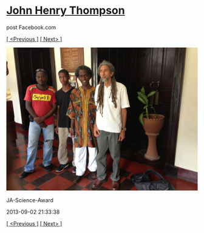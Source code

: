 # [John Henry Thompson](../README.md)
post Facebook.com

[[ <Previous ]](2013-09-02-34.md) [[ Next> ]](2013-09-02-36.md)

[![](../media/2013-09-02/JA-Science-Award-24.jpg)](../README.md)

JA-Science-Award

2013-09-02 21:33:38

[[ <Previous ]](2013-09-02-34.md) [[ Next> ]](2013-09-02-36.md)